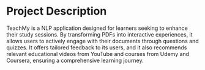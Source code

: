 # Project Description
TeachMy is a NLP application designed for learners seeking to enhance their study sessions. 
By transforming PDFs into interactive experiences, it allows users to actively engage with their documents through questions and quizzes. 
It offers tailored feedback to its users, and it also recommends relevant educational videos from YouTube and courses from Udemy and Coursera, 
ensuring a comprehensive learning journey.
